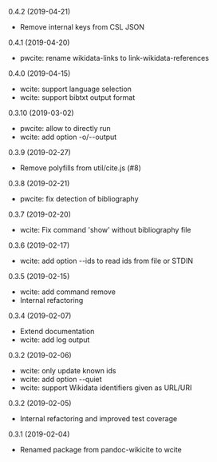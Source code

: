 0.4.2 (2019-04-21)

* Remove internal keys from CSL JSON

0.4.1 (2019-04-20)

* pwcite: rename wikidata-links to link-wikidata-references

0.4.0 (2019-04-15)

* wcite: support language selection
* wcite: support bibtxt output format

0.3.10 (2019-03-02)

* pwcite: allow to directly run
* wcite: add option -o/--output

0.3.9 (2019-02-27)

* Remove polyfills from util/cite.js (#8)

0.3.8 (2019-02-21)

* pwcite: fix detection of bibliography

0.3.7 (2019-02-20)

* wcite: Fix command 'show' without bibliography file

0.3.6 (2019-02-17)

* wcite: add option --ids to read ids from file or STDIN

0.3.5 (2019-02-15)

* wcite: add command remove
* Internal refactoring

0.3.4 (2019-02-07)

* Extend documentation
* wcite: add log output

0.3.2 (2019-02-06)

* wcite: only update known ids
* wcite: add option --quiet
* wcite: support Wikidata identifiers given as URL/URI

0.3.2 (2019-02-05)

* Internal refactoring and improved test coverage

0.3.1 (2019-02-04)

* Renamed package from pandoc-wikicite to wcite
